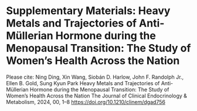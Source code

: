 # Supplementary Materials: Heavy Metals and Trajectories of Anti-Müllerian Hormone during the Menopausal Transition: The Study of Women’s Health Across the Nation

Please cite:
Ning Ding, Xin Wang, Siobán D. Harlow, John F. Randolph Jr., Ellen B. Gold, Sung Kyun Park
Heavy Metals and Trajectories of Anti-Müllerian Hormone during the Menopausal Transition: The Study of Women’s Health Across the Nation
The Journal of Clinical Endocrinology & Metabolism, 2024, 00, 1–8
https://doi.org/10.1210/clinem/dgad756
